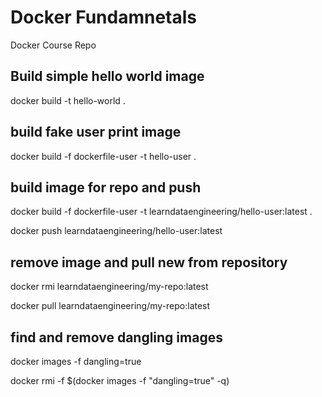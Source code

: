 # Docker Fundamnetals
 Docker Course Repo

## Build simple hello world image
docker build -t hello-world .

## build fake user print image
docker build -f dockerfile-user -t hello-user .

## build image for repo and push
docker build -f dockerfile-user -t learndataengineering/hello-user:latest .

docker push learndataengineering/hello-user:latest


## remove image and pull new from repository
docker rmi learndataengineering/my-repo:latest

docker pull learndataengineering/my-repo:latest

## find and remove dangling images
docker images -f dangling=true

docker rmi -f $(docker images -f "dangling=true" -q)
